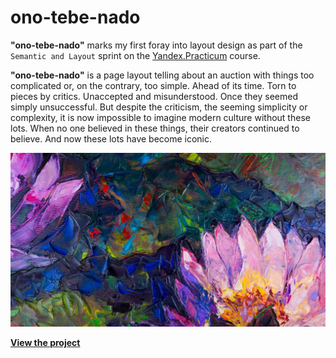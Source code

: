 # ono-tebe-nado 

**"ono-tebe-nado"** marks my first foray into layout design as part of the ``Semantic and Layout`` sprint on the [Yandex.Practicum](https://practicum.yandex.ru/) course.

 **"ono-tebe-nado"**  is a page layout telling about an auction with things too complicated or, on the contrary, too simple. Ahead of its time. Torn to pieces by critics. Unaccepted and misunderstood. Once they seemed simply unsuccessful. But despite the criticism, the seeming simplicity or complexity, it is now impossible to imagine modern culture without these lots. When no one believed in these things, their creators continued to believe. And now these lots have become iconic. 

![cover](./images/cover.jpg)

[**View the project**](https://github.com/k-kessy/ono-tebe-nado.git)